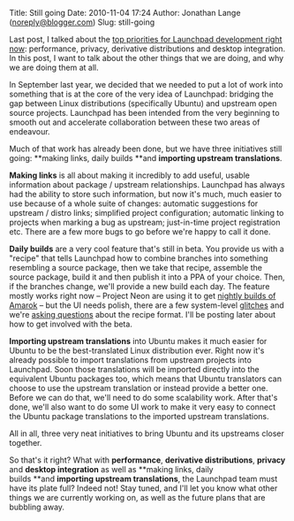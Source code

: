 Title: Still going
Date: 2010-11-04 17:24
Author: Jonathan Lange (noreply@blogger.com)
Slug: still-going

Last post, I talked about the [top priorities for Launchpad development
right now](http://code.mumak.net/2010/11/what-to-do-what-to-do.html):
performance, privacy, derivative distributions and desktop integration.
In this post, I want to talk about the other things that we are doing,
and why we are doing them at all.  
  
In September last year, we decided that we needed to put a lot of work
into something that is at the core of the very idea of Launchpad:
bridging the gap between Linux distributions (specifically Ubuntu) and
upstream open source projects. Launchpad has been intended from the very
beginning to smooth out and accelerate collaboration between these two
areas of endeavour.  
  
Much of that work has already been done, but we have three initiatives
still going: **making links, daily builds **and **importing upstream
translations**.  
  
  
**Making links** is all about making it incredibly to add useful, usable
information about package / upstream relationships. Launchpad has always
had the ability to store such information, but now it's much, much
easier to use because of a whole suite of changes: automatic suggestions
for upstream / distro links; simplified project configuration; automatic
linking to projects when marking a bug as upstream; just-in-time project
registration etc. There are a few more bugs to go before we're happy to
call it done.  
  
**Daily builds** are a very cool feature that's still in beta. You
provide us with a "recipe" that tells Launchpad how to combine branches
into something resembling a source package, then we take that recipe,
assemble the source package, build it and then publish it into a PPA of
your choice. Then, if the branches change, we'll provide a new build
each day. The feature mostly works right now – Project Neon are using it
to get [nightly builds of
Amarok](https://launchpad.net/~project-neon/+archive/ppa) – but the UI
needs polish, there are a few system-level
[glitches](https://bugs.launchpad.net/launchpad-code/+bug/669703) and
we're [asking
questions](https://bugs.launchpad.net/launchpad-code/+bug/608450) about
the recipe format. I'll be posting later about how to get involved with
the beta.  
  
**Importing upstream translations** into Ubuntu makes it much easier for
Ubuntu to be the best-translated Linux distribution ever. Right now it's
already possible to import translations from upstream projects into
Launchpad. Soon those translations will be imported directly into the
equivalent Ubuntu packages too, which means that Ubuntu translators can
choose to use the upstream translation or instead provide a better one.
Before we can do that, we'll need to do some scalability work. After
that's done, we'll also want to do some UI work to make it very easy to
connect the Ubuntu package translations to the imported upstream
translations.  
  
All in all, three very neat initiatives to bring Ubuntu and its
upstreams closer together.  
  
So that's it right? What with **performance**, **derivative
distributions**, **privacy** and **desktop integration** as well as
**making links, daily builds **and **importing upstream translations**,
the Launchpad team must have its plate full? Indeed not! Stay tuned, and
I'll let you know what other things we are currently working on, as well
as the future plans that are bubbling away.

